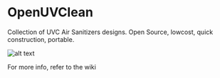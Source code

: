 # OpenUVClean
Collection of UVC Air Sanitizers designs. Open Source, lowcost, quick construction, portable.

![alt text](/cirujadigital/OpenUVClean/raw/master/OpenUVClean2_h.jpg)

For more info, refer to the wiki
